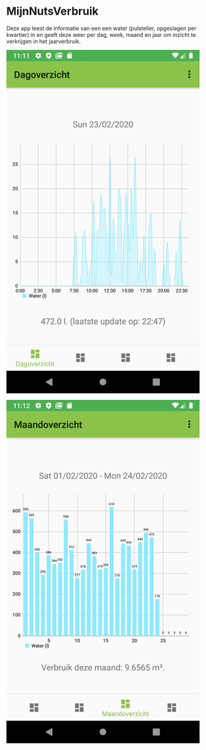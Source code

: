 # MijnNutsVerbruik

Deze app leest de informatie van een een water (pulsteller, opgeslagen per kwartier) in en geeft deze weer per dag, week, maand en jaar om inzicht te verkrijgen in het jaarverbruik.

![Dagverbruik](screenshot1.png) 

![Maandverbruik](screenshot2.png) 

